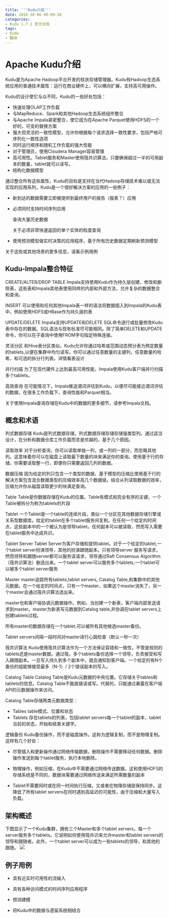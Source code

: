 ```yaml
---
title: '''Kudu介绍'''
date: 2018-10-06 08:09:10
categories:
- Kudu 1.7.1 官方文档
tags:
- Kudu
- 翻译
---
```


# Apache Kudu介绍

Kudu是为Apache Hadoop平台开发的柱状存储管理器。Kudu有Hadoop生态系统应用的普通技术属性：运行在商业硬件上，可以横向扩展，支持高可用操作。

Kudu的设计使它与众不同，Kudu的一些好处包括：
* 快速处理OLAP工作负载
* 与MapReduce、Spark和其他Hadoop生态系统组件整合
* 与Apache Impala紧密整合，使它成为在Apache Parquet使用HDFS的一个好的，可变的替换方案
* 强大但灵活的一致性模型，允许你根据每个请求选择一致性要求，包括严格可序列化一致性选项
* 同时运行顺序和随机工作负载的强大性能
* 对于管理员，使用Cloudera Manager容易管理
* 高可用性。Tablet服务和Master使用筏共识算法，只要确保超过一半的可用副本的数量，tablet就可以读写。
* 结构化数据模型

通过整合所有这些属性，Kudu的目标是支持在当代Hadoop存储技术难以或无法实现的应用系列，Kudu是一个很好解决方案的应用的一些例子：
* 新到达的数据需要立即被提供到最终用户的报告（报表？）应用
* 必须同时支持时间序列应用
    
    查询大量历史数据
    
    关于必须非常快速返回的单个实体的粒度查询
    
* 使用预测模型做实时决策的应用程序，基于所有历史数据定期刷新预测模型

关于这些或其他场景的更多信息，请看示例用例


## Kudu-Impala整合特征
CREATE/ALTER/DROP TABLE
Impala支持使用Kudu作为持久层创建、修改和删除表，这些表和Impala其他表使用同样的内部和外部方法，允许复杂的数据整合和查询。

INSERT
可以使用和任何其他Impala表一样的语法将数据插入到Impala的Kudu表中，例如使用HDFS或HBase作为持久层的表

UPDATE/DELETE
Impala支持UPDATE和DELETE SQL命令逐行或批量修改Kudu表中存在的数据。SQL语法与现有标准尽可能相同。除了简单DELETE和UPDATE命令，你可以在子查询中使用FROM字句指定特殊连接。

灵活分区
和Hive表分区类似，Kudu允许你通过哈希或范围动态预分表为预定数量的tablets,以便在集群中均匀读写。你可以通过任意数量的主键列，任意数量的哈希，和可选的拆分行列表。详情看表设计

并行扫描
为了在现代硬件上达到最高可用性能，Impala使用Kudu客户端并行扫描多个tablets。

高效查询
在可能情况下，Impala推送谓词评估到Kudu，以便尽可能接近谓词评估的数据，在很多工作负载下，查询性能和Parquet相当。

关于使用Impala查询存储在Kudu中的数据的更多细节，请参考Impala文档。

## 概念和术语

列式数据存储
Kudu是列式数据存储，列式数据存储存储存储强类型列。通过适当设计，在分析和数据仓库工作负载而言是优越的，基于几个原因。

读取效率
对于分析查询，你可以读取单独一列，或一列的一部分，而忽略其他列。这意味着你可以在磁盘上读取最下数量的块来满足你的查询。使用基于行的存储，你需要读取整一行，即便你只需要返回几列的数据。

数据压缩
因为给定的列只包含一个类型的数据，基于模型的压缩比使用基于行的解决方案包含混合数据类型的压缩效率高几个数据级。结合从列读取数据的效率，压缩允许你从磁盘读取更少的块满足查询。

Table
Table是你数据存储在Kudu的位置。Table有模式和完全有序的主键，一个Table被拆分为称为tablets的片段

Tablet
一个Tablet是一个table的连续片段，类似一个分区在其他数据存储引擎或关系型数据库。给定的tablet在多个tablet服务间复制，在任何一个给定的时间点，这些副本中的一个被认为是领导tablet。任何副本可以被读取，然而写入需要在tablet服务中达成共识。

Tablet Server
Tablet Server为客户存储和提供tablet。对于一个给定的tablet,一个tablet server扮演领导，其他的扮演跟随副本。只有领导server 服务写请求，然而领导和跟随server都可以服务读请求，领导通过Raft Consensus Algorithm（筏共识算法）删选出来。一个tablet server可以服务多个tablets,一个tablet可以被多个tablet server服务

Master
master追踪所有tablets,tablet servers, Catalog Table,和集群中的其他元数据。在一个给定的时间点，只有一个master，如果这个master消失了，另一个master会通过筏共识算法选出来。

master也和客户端协调元数据操作。例如，当创建一个新表，客户端内部发送请求到master。master为新表写元数据到Catalog table,并协调在tablet servers上创建tablets过程。

所有master的数据存储在一个tablet,可以被所有其他候选master备份。

Tablet servers间隔一段时间对master进行心跳检查（默认一秒一次）

筏共识算法
Kudu使用筏共识算法作为一个方法保证容错和一致性，不管是规则的tablets还是master数据。通过筏，多个tablets备份选择一个领导，负责接受和写入跟随副本。一旦写入持久到多个副本中，就会通知到客户端。一个给定的有N个备份的组能够接受最多（N-1）/ 2个错误副本的写入。

Catalog Table
Catalog Table是Kudu元数据的中央位置。它存储关于tables和tablets的信息。Catalog Table不能直接读或写。代替的，只能通过暴露在客户端API的元数据操作来访问。

Catalog Table存储两类元数据类型：

* Tables 
    table模式、位置和状态
* Tablets
    存在tablets的列表，包括tablet servers每一个tablet的副本，tablet当前的状态，开始和结束关键字。
    
逻辑备份
Kudu备份操作，而不是磁盘操作。这称为逻辑复制，而不是物理复制。这样有几个好处：
* 尽管插入和更新操作通过网络传输数据，删除操作不需要移动任何数据。删除操作发送到每个tablet服务，执行本地删除。

* 物理操作，例如压缩，在Kudu中不需要通过网络传送数据。这和使用HDFS的存储系统是不同的，数据块需要通过网络传送来满足所需数量的副本

* Tablet不需要同时或在同一时间执行压缩，又或者在物理存储层保持同步。这降低了所有tablet servers在同时遇到高延迟的可能性，由于压缩和大量写入负载。
    
## 架构概述
下图显示了一个Kudu集群，拥有三个Master和多个tablet servers，每一个server服务多个tablets。它说明如何使用筏共识来允许master和tablet servers的领导和跟随者。此外，一个tablet server可以成为一些tablets的领导，和其他的跟随。
![](https://kudu.apache.org/docs/images/kudu-architecture-2.png)

## 例子用例

* 具有近实时可用性的流输入

* 具有各种访问模式的时间序列应用程序

* 预测建模

* 将Kudu中的数据与遗留系统相结合
    
    
    
    
    